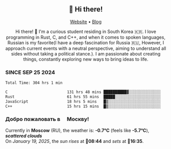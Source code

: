 <h2 align="center">👋 Hi there!</h2>
<p align="center">
  <a href="https://urdekcah.ru">Website</a> •
  <a href="https://urdekcah.blog">Blog</a>
</p>

<p align="center">
  Hi there! 👋 I'm a curious student residing in South Korea 🇰🇷. I love programming in Rust, C, and C++, and when it comes to spoken languages, Russian is my favorite(I have a deep fascination for Russia 🇷🇺, However, I approach current events with a neutral perspective, aiming to understand all sides without taking a political stance.). I am passionate about creating things, constantly exploring new ways to bring ideas to life.
</p>

### SINCE SEP 25 2024
<!--START_SECTION:waka-->
<!--LAST_WAKA_UPDATE:2025-01-19 18:25:11-->
```txt
Total Time: 304 hrs 1 min

C                          131 hrs 48 mins ██████████▓░░░░░░░░░░░░░░   42.12 %
Rust                       61 hrs 55 mins  █████░░░░░░░░░░░░░░░░░░░░   19.79 %
JavaScript                 18 hrs 5 mins   █▒░░░░░░░░░░░░░░░░░░░░░░░   05.78 %
C++                        15 hrs 15 mins  █▒░░░░░░░░░░░░░░░░░░░░░░░   04.88 %
```
<!--END_SECTION:waka-->

<h3>Добро пожаловать в <img src="https://cdn-icons-png.flaticon.com/512/197/197408.png" width="13"/> Москву!</h3>

<!--START_SECTION:weather:moscow-->
<!--LAST_WEATHER_UPDATE:2025-01-19 18:25:10-->
Currently in **Moscow** (RU), the weather is: **-0.7°C** (feels like **-5.7°C**), ***scattered clouds***<br/>
On *January 19, 2025*, the *sun rises* at 🌅**08:44** and *sets* at 🌇**16:35**.
<!--END_SECTION:weather-->
